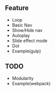 ## Feature

-  Loop
-  Basic Nav
-  Show/Hide nav
-  Autoplay
-  Slide effect mode
-  Dot
-  Example(gulp)

## TODO

-  Modularity
-  Example(webpack)